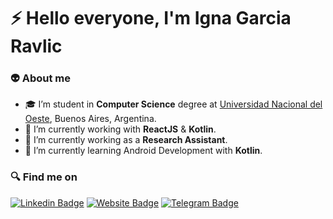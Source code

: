 # :zap: Hello everyone, I'm **Igna Garcia Ravlic**

### :alien: About me

- :mortar_board: I’m student in **Computer Science** degree at [Universidad Nacional del Oeste](http://www.uno.edu.ar), Buenos Aires, Argentina.
- :rocket: I’m currently working with **ReactJS** & **Kotlin**.
- :memo: I’m currently working as a **Research Assistant**.
- 🌱 I’m currently learning Android Development with **Kotlin**.


### :mag: Find me on
[![Linkedin Badge](https://img.shields.io/badge/-LinkedIn-0075b5?style=for-the-badge&logo=Linkedin&logoWidth=20)](https://www.linkedin.com/in/ignacio-agustin-garcia-ravlic-491b9a188/)
[![Website Badge](https://img.shields.io/badge/-Website-b71c1c?style=for-the-badge&logo=react&logoWidth=20&logoColor=white)](https://ignagarcia.vercel.app)
[![Telegram Badge](https://img.shields.io/badge/-Telegram-26a5e4?style=for-the-badge&logo=telegram&logoWidth=20)](https://t.me/IgnaGarciaRavlic)

